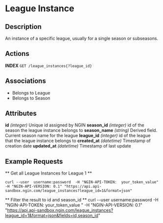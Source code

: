 League Instance
===============

Description
-----------
An instance of a specific league, usually for a single season or subseasons. 

Actions
-------
**INDEX** `GET /league_instances{?league_id}`

Associations
------------
* Belongs to League
* Belongs to Season

Attributes
----------
**id**	*(integer)*	Unique id assigned by NGIN
**season_id**	*(integer)*	id of the season the league instance belongs to
**season_name**	*(string)*	Derived field. Current season name for the league
**league_id**	*(integer)*	id of the league that the league instance belongs to
**created_at**	*(datetime)*	Timestamp of creation date
**updated_at**	*(datetime)*	Timestamp of last update

Example Requests
----------------
** Get all League Instances for League 1 **

    curl --user  username:password  -H "NGIN-API-TOKEN:  your_token_value" -H "NGIN-API-VERSION: 0.1" "https://api.api-sandbox.ngin.com/league_instances?league_id=1&format=json"

** Filter the result to id and season_id **
    curl --user  username:password -H "NGIN-API-TOKEN: your_token_value " -H "NGIN-API-VERSION: 0.1" "https://api.api-sandbox.ngin.com/league_instances?league_id=1&format=json&fields=id,season_id"

